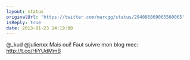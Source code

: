 ```yaml
---
layout: status
originalUrl: 'https://twitter.com/marcgg/status/294086869065560065'
isReply: true
date: 2013-01-23 14:19:08
---
```


@_kud @julienxx Mais oui! Faut suivre mon blog mec: http://t.co/HiYUdMmB
